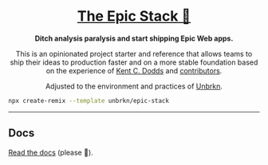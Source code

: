 <div align="center">
  <h1 align="center"><a href="https://www.epicweb.dev/epic-stack">The Epic Stack 🚀</a></h1>
  <strong align="center">
    Ditch analysis paralysis and start shipping Epic Web apps.
  </strong>
  <p>
    This is an opinionated project starter and reference that allows teams to
    ship their ideas to production faster and on a more stable foundation based
    on the experience of <a href="https://kentcdodds.com">Kent C. Dodds</a> and
    <a href="https://github.com/epicweb-dev/epic-stack/graphs/contributors">contributors</a>.
  </p>
  <p>
    Adjusted to the environment and practices of <a href="https://unbrkn.ch">Unbrkn</a>.
  </p>
</div>

```sh
npx create-remix --template unbrkn/epic-stack
```

<hr />

## Docs

[Read the docs](https://github.com/epicweb-dev/epic-stack/blob/main/docs)
(please 🙏).
